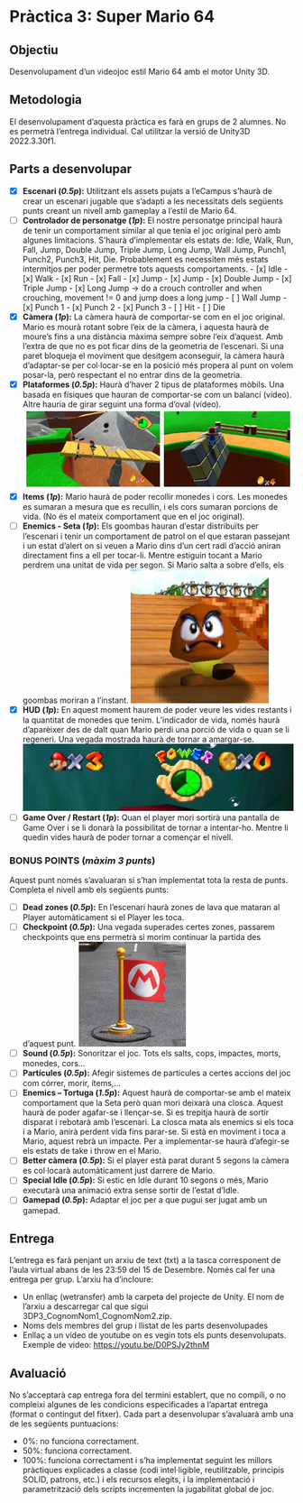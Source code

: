 # Pràctica 3: Super Mario 64

## Objectiu

Desenvolupament d’un videojoc estil Mario 64 amb el motor Unity 3D.

## Metodologia

El desenvolupament d’aquesta pràctica es farà en grups de 2 alumnes. No es permetrà
l’entrega individual. Cal utilitzar la versió de Unity3D 2022.3.30f1.

## Parts a desenvolupar

- [x] **Escenari (_0.5p_):** Utilitzant els assets pujats a l’eCampus s’haurà de crear un escenari jugable que s’adapti a les necessitats dels següents punts creant un nivell amb gameplay a l’estil de Mario 64.
- [ ] **Controlador de personatge (_1p_):** El nostre personatge principal haurà de tenir un comportament similar al que tenia el joc original però amb algunes limitacions. S’haurà d’implementar els estats de: Idle, Walk, Run, Fall, Jump, Double Jump, Triple Jump, Long Jump, Wall Jump, Punch1, Punch2, Punch3, Hit, Die. Probablement es necessiten més estats intermitjos per poder permetre tots aquests comportaments. 
      - [x] Idle 
      - [x] Walk 
      - [x] Run 
      - [x] Fall 
      - [x] Jump
            - [x] Jump 
            - [x] Double Jump 
            - [x] Triple Jump 
      - [x] Long Jump -> do a crouch controller and when crouching, movement != 0 and jump does a long jump
      - [ ] Wall Jump 
      - [x] Punch 1 
      - [x] Punch 2 
      - [x] Punch 3 
      - [ ] Hit 
      - [ ] Die
- [x] **Càmera (_1p_):** La càmera haurà de comportar-se com en el joc original. Mario es mourà rotant sobre l’eix de la càmera, i aquesta haurà de moure’s fins a una distància màxima sempre sobre l’eix d’aquest. Amb l’extra de que no es pot ficar dins de la geometria de l’escenari. Si una paret bloqueja el moviment que desitgem aconseguir, la càmera haurà d’adaptar-se per col·locar-se en la posició més propera al punt on volem posar-la, però respectant el no entrar dins de la geometria.
- [x] **Plataformes (_0.5p_):** Haurà d’haver 2 tipus de plataformes mòbils. Una basada en físiques que hauran de comportar-se com un balancí (vídeo). Altre hauria de girar seguint una forma d’oval (vídeo). ![alt text](image-1.png)
- [x] **Items (_1p_):** Mario haurà de poder recollir monedes i cors. Les monedes es sumaran a mesura que es recullin, i els cors sumaran porcions de vida. (No és el mateix comportament que en el joc original).
- [ ] **Enemics - Seta (_1p_):** Els goombas hauran d’estar distribuïts per l’escenari i tenir un comportament de patrol on el que estaran passejant i un estat d’alert on si veuen a Mario dins d’un cert radi d’acció aniran directament fins a ell per tocar-li. Mentre estiguin tocant a Mario perdrem una unitat de vida per segon. Si Mario salta a sobre d’ells, els goombas moriran a l’instant.
      ![alt text](image.png)
- [x] **HUD (_1p_):** En aquest moment haurem de poder veure les vides restants i la quantitat de monedes que tenim. L’indicador de vida, només haurà d’aparèixer des de dalt quan Mario perdi una porció de vida o quan se li regeneri. Una vegada mostrada haurà de tornar a amargar-se.
      ![alt text](image-2.png)
- [ ] **Game Over / Restart (_1p_):** Quan el player mori sortirà una pantalla de Game Over i se li donarà la possibilitat de tornar a intentar-ho. Mentre li quedin vides haurà de poder tornar a començar el nivell.

### BONUS POINTS (_màxim 3 punts_)

Aquest punt només s’avaluaran si s’han implementat tota la resta de punts. Completa el nivell amb els següents punts:

- [ ] **Dead zones (_0.5p_):** En l’escenari haurà zones de lava que mataran al Player automàticament si el Player les toca.
- [ ] **Checkpoint (_0.5p_):** Una vegada superades certes zones, passarem checkpoints que ens permetrà si morim continuar la partida des d’aquest punt.
      ![alt text](image-3.png)
- [ ] **Sound (_0.5p_):** Sonoritzar el joc. Tots els salts, cops, impactes, morts, monedes, cors...
- [ ] **Partícules (_0.5p_):** Afegir sistemes de partícules a certes accions del joc com córrer, morir, ítems,…
- [ ] **Enemics – Tortuga (_1.5p_):** Aquest haurà de comportar-se amb el mateix
      comportament que la Seta però quan mori deixarà una closca. Aquest haurà de poder agafar-se i llençar-se. Si es trepitja haurà de sortir disparat i rebotarà amb l’escenari. La closca mata als enemics si els toca i a Mario, anirà perdent vida fins parar-se. Si està en moviment i toca a Mario, aquest rebrà un impacte. Per a implementar-se haurà d’afegir-se els estats de take i throw en el Mario.
- [ ] **Better càmera (_0.5p_):** Si el player està parat durant 5 segons la càmera es col·locarà automàticament just darrere de Mario.
- [ ] **Special Idle (_0.5p_):** Si estic en Idle durant 10 segons o més, Mario executarà una animació extra sense sortir de l’estat d’Idle.
- [ ] **Gamepad (_0.5p_):** Adaptar el joc per a que pugui ser jugat amb un gamepad.

## Entrega

L’entrega es farà penjant un arxiu de text (txt) a la tasca corresponent de l’aula virtual abans de les 23:59 del 15 de Desembre. Només cal fer una entrega per grup. L’arxiu ha d’incloure:

- Un enllaç (wetransfer) amb la carpeta del projecte de Unity. El nom de l’arxiu a
  descarregar cal que sigui 3DP3_CognomNom1_CognomNom2.zip.
- Noms dels membres del grup i llistat de les parts desenvolupades
- Enllaç a un vídeo de youtube on es vegin tots els punts desenvolupats. Exemple de
  video: https://youtu.be/D0PSJy2thnM

## Avaluació

No s’acceptarà cap entrega fora del termini establert, que no compili, o no compleixi algunes de les condicions especificades a l’apartat entrega (format o contingut del fitxer). Cada part a desenvolupar s’avaluarà amb una de les següents puntuacions:

- 0%: no funciona correctament.
- 50%: funciona correctament.
- 100%: funciona correctament i s’ha implementat seguint les millors pràctiques
  explicades a classe (codi intel·ligible, reutilitzable, principis SOLID, patrons, etc.) i els recursos elegits, i la implementació i parametrització dels scripts incrementen la jugabilitat global de joc.
